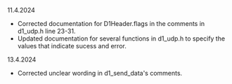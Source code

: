 11.4.2024
- Corrected documentation for D1Header.flags in the comments in d1_udp.h line 23-31.
- Updated documentation for several functions in d1_udp.h to specify the values that indicate sucess and error.

13.4.2024
- Corrected unclear wording in d1_send_data's comments.


